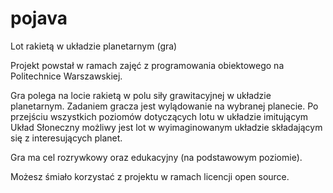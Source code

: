 # pojava
Lot rakietą w układzie planetarnym (gra)

Projekt powstał w ramach zajęć z programowania obiektowego na Politechnice Warszawskiej. 

Gra polega na locie rakietą w polu siły grawitacyjnej w układzie planetarnym. Zadaniem gracza jest wylądowanie na wybranej planecie. Po przejściu wszystkich poziomów dotyczących lotu w układzie imitującym Układ Słoneczny możliwy jest lot w wyimaginowanym układzie składającym się z interesujących planet. 

Gra ma cel rozrywkowy oraz edukacyjny (na podstawowym poziomie).

Możesz śmiało korzystać z projektu w ramach licencji open source.
